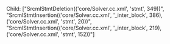 Child: ["SrcmlStmtDeletion(('core/Solver.cc.xml', 'stmt', 349))", "SrcmlStmtInsertion(('core/Solver.cc.xml', '_inter_block', 386), ('core/Solver.cc.xml', 'stmt', 20))", "SrcmlStmtInsertion(('core/Solver.cc.xml', '_inter_block', 219), ('core/Solver.cc.xml', 'stmt', 152))"]